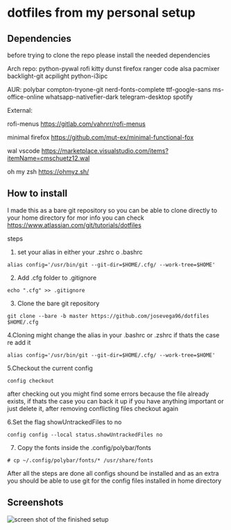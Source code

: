 dotfiles from my personal setup
==================================

## Dependencies 
before trying to clone the repo please install the needed dependencies 


Arch repo:
python-pywal
rofi
kitty
dunst
firefox
ranger
code
alsa
pacmixer
backlight-git 
acpilight
python-i3ipc

AUR:
polybar
compton-tryone-git
nerd-fonts-complete
ttf-google-sans
ms-office-online
whatsapp-nativefier-dark
telegram-desktop
spotify

External:

rofi-menus
https://gitlab.com/vahnrr/rofi-menus

minimal firefox 
https://github.com/mut-ex/minimal-functional-fox

wal vscode
https://marketplace.visualstudio.com/items?itemName=cmschuetz12.wal

oh my zsh 
https://ohmyz.sh/

## How to install 
I made this as a bare git repository so you can be able to clone directly to your home directory for mor info you can check 
https://www.atlassian.com/git/tutorials/dotfiles

steps 

1. set your alias in either your .zshrc o .bashrc 

```
alias config='/usr/bin/git --git-dir=$HOME/.cfg/ --work-tree=$HOME'
```

2. Add .cfg folder to .gitignore

```
echo ".cfg" >> .gitignore
```

3. Clone the bare git repository 

```
git clone --bare -b master https://github.com/josevega96/dotfiles $HOME/.cfg
```

4.Cloning might change the alias in your .bashrc or .zshrc if thats the case re add it 

```
alias config='/usr/bin/git --git-dir=$HOME/.cfg/ --work-tree=$HOME'
```

5.Checkout the current config 

```
config checkout
```
after checking out you might find some errors because the file already exists, if thats the case you can back it up if you have anything important or just delete it, after removing conflicting files checkout again

6.Set the flag showUntrackedFiles to no 

```
config config --local status.showUntrackedFiles no
```

7. Copy the fonts inside the .config/polybar/fonts

```
# cp ~/.config/polybar/fonts/* /usr/share/fonts
```

After all the steps are done all configs shound be installed and as an extra you should be able to use git for the config files installed in home directory 

## Screenshots

![screen shot of the finished setup](https://i.imgur.com/8Xy7uyt.jpg)
